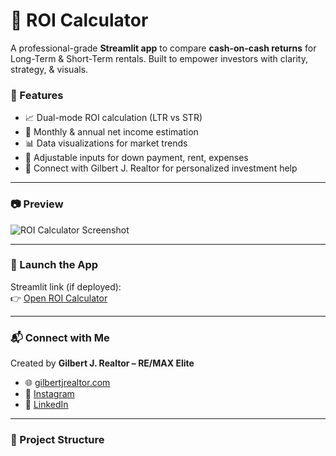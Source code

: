 # 🏡 ROI Calculator

A professional-grade **Streamlit app** to compare **cash-on-cash returns** for Long-Term & Short-Term rentals. Built to empower investors with clarity, strategy, & visuals.

### 🔧 Features

- 📈 Dual-mode ROI calculation (LTR vs STR)
- 💸 Monthly & annual net income estimation
- 📊 Data visualizations for market trends
- 🧮 Adjustable inputs for down payment, rent, expenses
- 🤝 Connect with Gilbert J. Realtor for personalized investment help

---

### 📷 Preview

![ROI Calculator Screenshot](notebooks/calculator%20screenshot.jpg)



---

### 🚀 Launch the App

Streamlit link (if deployed):  
👉 [Open ROI Calculator](https://gilbertj-roi-calculator.streamlit.app/)

---

### 📬 Connect with Me

Created by **Gilbert J. Realtor – RE/MAX Elite**

- 🌐 [gilbertjrealtor.com](https://gilbertjrealtor.com)  
- 📸 [Instagram](https://instagram.com/gilbertj.realtor)  
- 💼 [LinkedIn](https://linkedin.com/in/gilbertjg)

---

### 📁 Project Structure


